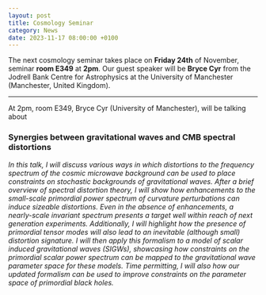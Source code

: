 ```yaml
---
layout: post
title: Cosmology Seminar
category: News
date: 2023-11-17 08:00:00 +0100
---
```


The next cosmology seminar takes place on **Friday 24th** of November,
seminar **room E349** at **2pm**. Our guest speaker will be **Bryce
Cyr** from the Jodrell Bank Centre for Astrophysics at the University
of Manchester (Manchester, United Kingdom).

---

At 2pm, room E349,  Bryce Cyr (University of Manchester), will be talking about

### Synergies between gravitational waves and CMB spectral distortions

*In this talk, I will discuss various ways in which distortions to the
 frequency spectrum of the cosmic microwave background can be used to
 place constraints on stochastic backgrounds of gravitational
 waves. After a brief overview of spectral distortion theory, I will
 show how enhancements to the small-scale primordial power spectrum of
 curvature perturbations can induce sizeable distortions. Even in the
 absence of enhancements, a nearly-scale invariant spectrum presents a
 target well within reach of next generation
 experiments. Additionally, I will highlight how the presence of
 primordial tensor modes will also lead to an inevitable (although
 small) distortion signature. I will then apply this formalism to a
 model of scalar induced gravitational waves (SIGWs), showcasing how
 constraints on the primordial scalar power spectrum can be mapped to
 the gravitational wave parameter space for these models. Time
 permitting, I will also how our updated formalism can be used to
 improve constraints on the parameter space of primordial black
 holes.*




